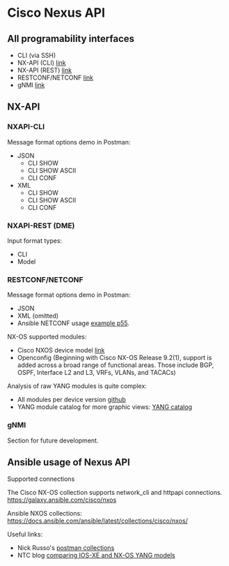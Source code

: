 

# Cisco Nexus API

## All programability interfaces

- CLI (via SSH)
- NX-API (CLI) [link](https://www.cisco.com/c/en/us/td/docs/switches/datacenter/nexus9000/sw/93x/progammability/guide/b-cisco-nexus-9000-series-nx-os-programmability-guide-93x/b-cisco-nexus-9000-series-nx-os-programmability-guide-93x_chapter_010011.html)
- NX-API (REST) [link](https://www.cisco.com/c/en/us/td/docs/switches/datacenter/nexus9000/sw/93x/progammability/guide/b-cisco-nexus-9000-series-nx-os-programmability-guide-93x/b-cisco-nexus-9000-series-nx-os-programmability-guide-93x_chapter_0101110.html) 
- RESTCONF/NETCONF [link](https://www.cisco.com/c/en/us/td/docs/switches/datacenter/nexus9000/sw/93x/progammability/guide/b-cisco-nexus-9000-series-nx-os-programmability-guide-93x/b-cisco-nexus-9000-series-nx-os-programmability-guide-93x_chapter_010111.html)
- gNMI [link](https://www.cisco.com/c/en/us/td/docs/switches/datacenter/nexus9000/sw/93x/progammability/guide/b-cisco-nexus-9000-series-nx-os-programmability-guide-93x/b-cisco-nexus-9000-series-nx-os-programmability-guide-93x_chapter_0110001.html)


## NX-API
### NXAPI-CLI

Message format options demo in Postman:
- JSON
  - CLI SHOW
  - CLI SHOW ASCII
  - CLI CONF
- XML
  - CLI SHOW
  - CLI SHOW ASCII
  - CLI CONF


### NXAPI-REST (DME)

Input format types:
- CLI
- Model

### RESTCONF/NETCONF

Message format options demo in Postman:
- JSON
- XML (omitted)
- Ansible NETCONF usage [example p55](https://www.ciscolive.com/c/dam/r/ciscolive/emea/docs/2019/pdf/LTRDCN-2987.pdf).

NX-OS supported modules:
  - Cisco NXOS device model [link](https://github.com/YangModels/yang/blob/main/vendor/cisco/nx/10.3-2/Cisco-NX-OS-device.yang)
  - Openconfig (Beginning with Cisco NX-OS Release 9.2(1), support is added across a broad range of functional areas. Those include BGP, OSPF, Interface L2 and L3, VRFs, VLANs, and TACACs)

Analysis of raw YANG modules is quite complex:
- All modules per device version [github](https://github.com/YangModels/yang/tree/main/vendor/cisco/nx)
- YANG module catalog for more graphic views: [YANG catalog](https://yangcatalog.org/yang-search)

### gNMI

Section for future development.

## Ansible usage of Nexus API

Supported connections

The Cisco NX-OS collection supports network_cli and httpapi connections.
https://galaxy.ansible.com/cisco/nxos

Ansible NXOS collections:
https://docs.ansible.com/ansible/latest/collections/cisco/nxos/



Useful links:
  - Nick Russo's [postman collections](https://www.postman.com/njrusmc/workspace/public-collections/collection/14123647-d20ecb06-f5b5-4402-9f1e-1206c184be38)
  - NTC blog [comparing IOS-XE and NX-OS YANG models](https://blog.networktocode.com/post/Exploring-IOS-XE-and-NX-OS-based-RESTCONF-Implementations-with-YANG-and-Openconfig/)